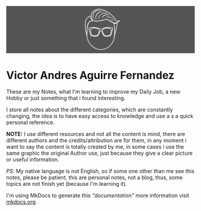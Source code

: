 ![logo_Banner.png](img/logo_Banner.png)

# Victor Andres Aguirre Fernandez

These are my Notes, what I'm learning to improve my Daily Job, a new Hobby or just something that i found interesting.

I store all notes about the different categories, which are constantly changing, the idea is to have easy access to knowledge and use a s a quick personal reference.

**NOTE:** I use different resources and not all the content is mind, there are different authors and the credits/attribution are for them, in any moment i want to say the content is totally created by me, in some cases i use the same graphic the original Author use, just because they give a clear picture or useful information.

*PS:* My native language is not English, so if some one other than me see this notes, please be patient, this are personal notes, not a blog, thus, some topics are not finish yet (because I'm learning it).


I'm using MkDocs to generate this *"documentation"* more information visit [mkdocs.org](https://mkdocs.org).
